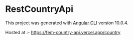 # RestCountryApi

This project was generated with [Angular CLI](https://github.com/angular/angular-cli) version 10.0.4.

Hosted at :- https://fem-country-api.vercel.app/country
